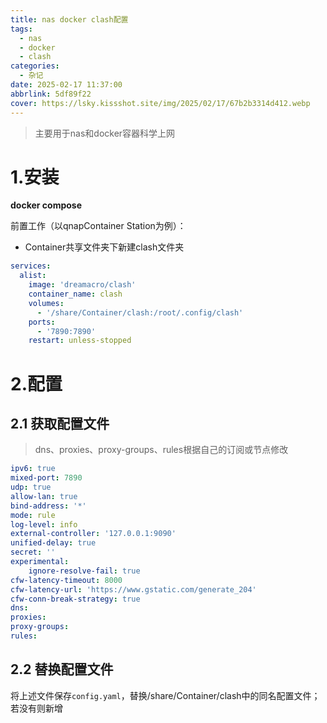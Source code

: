 ```yaml
---
title: nas docker clash配置
tags:
  - nas
  - docker
  - clash
categories:
  - 杂记
date: 2025-02-17 11:37:00
abbrlink: 5df89f22
cover: https://lsky.kissshot.site/img/2025/02/17/67b2b3314d412.webp
---
```

>主要用于nas和docker容器科学上网
# 1.安装

**docker compose**

前置工作（以qnapContainer Station为例）：

- Container共享文件夹下新建clash文件夹


```yaml
services:
  alist:
    image: 'dreamacro/clash'
    container_name: clash
    volumes:
      - '/share/Container/clash:/root/.config/clash'
    ports:
      - '7890:7890'
    restart: unless-stopped
```

# 2.配置
## 2.1 获取配置文件
>dns、proxies、proxy-groups、rules根据自己的订阅或节点修改
```yaml
ipv6: true
mixed-port: 7890
udp: true
allow-lan: true
bind-address: '*'
mode: rule
log-level: info
external-controller: '127.0.0.1:9090'
unified-delay: true
secret: ''
experimental:
    ignore-resolve-fail: true
cfw-latency-timeout: 8000
cfw-latency-url: 'https://www.gstatic.com/generate_204'
cfw-conn-break-strategy: true
dns:
proxies:
proxy-groups:
rules:
```

## 2.2 替换配置文件
将上述文件保存`config.yaml`，替换/share/Container/clash中的同名配置文件；若没有则新增
